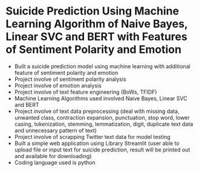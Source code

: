 # Suicide Prediction Using Machine Learning Algorithm of Naive Bayes, Linear SVC and BERT with Features of Sentiment Polarity and Emotion

- Built a suicide prediction model using machine learning with additional feature of sentiment polarity and emotion
- Project involve of sentiment polarity analysis
- Project involve of emotion analysis
- Project involve of text feature engineering (BoWs, TFIDF)
- Machine Learning Algorithms used involved Naive Bayes, Linear SVC and BERT
- Project involve of text data preprocessing (deal with missing data, unwanted class, contraction expansion, punctuation, stop word, lower casing, tokenization, stemming, lemmatization, digit, duplicate text data and unnecessary pattern of text)
- Project involve of scrapping Twitter text data for model testing
- Built a simple web application using Library Streamlit (user able to upload file or input text for suicide prediction, result will be printed out and available for downloading)
- Coding language used is python
